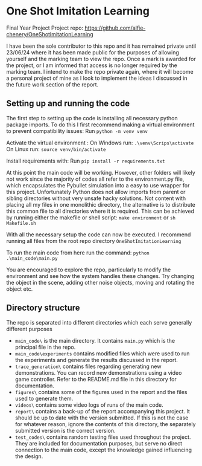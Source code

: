 
# One Shot Imitation Learning

Final Year Project
Project repo: https://github.com/alfie-chenery/OneShotImitationLearning

I have been the sole contributor to this repo and it has remained private until 23/06/24 where it has been made public for the purposes of allowing yourself and the marking team to view the repo. Once a mark is awarded for the project, or I am informed that access is no longer required by the marking team. I intend to make the repo private again, where it will become a personal project of mine as I look to implement the ideas I discussed in the future work section of the report.
  

## Setting up and running the code

The first step to setting up the code is installing all necessary python package imports. To do this I first recommend making a virtual environment to prevent compatibility issues:
Run `python -m venv venv`

Activate the virtual environment :
On Windows run: `.\venv\Scrips\activate`
On Linux run: `source venv/bin/activate`

Install requirements with:
Run `pip install -r requirements.txt`

At this point the main code will be working. However, other folders will likely not work since the majority of codes all refer to the environment.py file, which encapsulates the Pybullet simulation into a easy to use wrapper for this project. Unfortunately Python does not allow imports from parent or sibling directories without very unsafe hacky solutions. Not content with placing all my files in one monolithic directory, the alternative is to distribute this common file to all directories where it is required. This can be achieved by running either the makefile or shell script:
`make environment` or `sh Makefile.sh`

With all the necessary setup the code can now be executed. I recommend running all files from the root repo directory `OneShotImitationLearning`

To run the main code from here run the command:
`python .\main_code\main.py`

You are encouraged to explore the repo, particularly to modify the environment and see how the system handles these changes. Try changing the object in the scene, adding other noise objects, moving and rotating the object etc.


## Directory structure

The repo is separated into different directories which each serve generally different purposes
- `main_code\` is the main directory. It contains `main.py` which is the principal file in the repo.
- `main_code\experiments` contains modified files which were used to run the experiments and generate the results discussed in the report.
- `trace_generation\` contains files regarding generating new demonstrations. You can record new demonstrations using a video game controller. Refer to the README.md file in this directory for documentation.
- `figures\` contains some of the figures used in the report and the files used to generate them.
- `videos\` contains some video logs of runs of the main code. 
- `report\` contains a back-up of the report accompanying this project. It should be up to date with the version submitted. If this is not the case for whatever reason, ignore the contents of this directory, the separately submitted version is the correct version.
- `test_codes\` contains random testing files used throughout the project. They are included for documentation purposes, but serve no direct connection to the main code, except the knowledge gained influencing the design.
